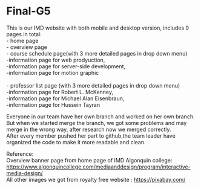 # Final-G5
This is our IMD website with both mobile and desktop version, includes 9 pages in total:</br>
    - home page </br>
    - overview page </br>
    - course schedule page(with 3 more detailed pages in drop down menu) </br>
          -information page for web prodyuction, </br>
          -information page for server-side development, </br>
          -information page for motion graphic        </br>  
    - professor list page (with 3 more detailed pages in drop down menu) </br>
          -information page for Robert L. McKenney,  </br>
          -information page for Michael Alan Eisenbraun, </br>
          -information page for Hussein Tayran</br>
          

Everyone in our team have her own branch and worked on her own branch. But when we started merge the branch, we got some problems and may merge in the wrong way, after research now we merged correctly. </br>
After every member pushed her part to github,the team leader have organized the code to make it more readable and clean.

Reference:</br>
Overview banner page from home page of IMD Algonquin college: https://www.algonquincollege.com/mediaanddesign/program/interactive-media-design/ </br>
All other images we got from royalty free website : https://pixabay.com/
